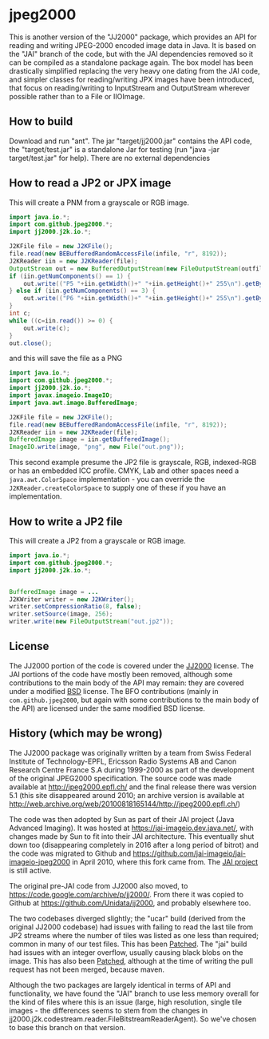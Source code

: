 jpeg2000
====================

This is another version of the "JJ2000" package, which provides an API for reading and writing JPEG-2000 encoded image data in Java. It is based on the "JAI" branch of the code, but with the JAI dependencies removed so it can be compiled as a standalone package again. The box model has been drastically simplified replacing the very heavy one dating from the JAI code, and simpler classes for reading/writing JPX images have been introduced, that focus on reading/writing to InputStream and OutputStream wherever possible rather than to a File or IIOImage.

How to build
------------
Download and run "ant". The jar "target/jj2000.jar" contains the API code, the "target/test.jar" is a standalone Jar for testing (run "java -jar target/test.jar" for help). There are no external dependencies

How to read a JP2 or JPX image
------------------------------
This will create a PNM from a grayscale or RGB image.
```java
import java.io.*;
import com.github.jpeg2000.*;
import jj2000.j2k.io.*;

J2KFile file = new J2KFile();
file.read(new BEBufferedRandomAccessFile(infile, "r", 8192));
J2KReader iin = new J2KReader(file);
OutputStream out = new BufferedOutputStream(new FileOutputStream(outfile));
if (iin.getNumComponents() == 1) {
    out.write(("P5 "+iin.getWidth()+" "+iin.getHeight()+" 255\n").getBytes("ISO-8859-1"));
} else if (iin.getNumComponents() == 3) {
    out.write(("P6 "+iin.getWidth()+" "+iin.getHeight()+" 255\n").getBytes("ISO-8859-1"));
}
int c;
while ((c=iin.read()) >= 0) {
    out.write(c);
}
out.close();
```
and this will save the file as a PNG
```java
import java.io.*;
import com.github.jpeg2000.*;
import jj2000.j2k.io.*;
import javax.imageio.ImageIO;
import java.awt.image.BufferedImage;

J2KFile file = new J2KFile();
file.read(new BEBufferedRandomAccessFile(infile, "r", 8192));
J2KReader iin = new J2KReader(file);
BufferedImage image = iin.getBufferedImage();
ImageIO.write(image, "png", new File("out.png"));
```
This second example presume the JP2 file is grayscale, RGB, indexed-RGB or has an embedded ICC profile. CMYK, Lab and other spaces need a `java.awt.ColorSpace` implementation - you can override the `J2KReader.createColorSpace` to supply one of these if you have an implementation.

How to write a JP2 file
------------------------------
This will create a JP2 from a grayscale or RGB image.
```java
import java.io.*;
import com.github.jpeg2000.*;
import jj2000.j2k.io.*;


BufferedImage image = ...
J2KWriter writer = new J2KWriter();
writer.setCompressionRatio(8, false);
writer.setSource(image, 256);
writer.write(new FileOutputStream("out.jp2"));
```

License
--------------------
The JJ2000 portion of the code is covered under the  [JJ2000](LICENSE-JJ2000.txt) license. The JAI portions of the code have mostly been removed, although some contributions to the main body of the API may remain: they are covered under a modified [BSD](LICENSE-Sun.txt) license. The BFO contributions (mainly in `com.github.jpeg2000`, but again with some contributions to the main body of the API) are licensed under the same modified BSD license.

History (which may be wrong)
----------------------------
The JJ2000 package was originally written by a team from Swiss Federal Institute of Technology-EPFL, Ericsson Radio Systems AB and Canon Research Centre France S.A during 1999-2000 as part of the development of the original JPEG2000 specification. The source code was made available at http://jpeg2000.epfl.ch/ and the final release there was version 5.1 (this site disappeared around 2010; an archive version is available at http://web.archive.org/web/20100818165144/http://jpeg2000.epfl.ch/)

The code was then adopted by Sun as part of their JAI project (Java Advanced Imaging). It was hosted at https://jai-imageio.dev.java.net/, with  changes made by Sun to fit into their JAI architecture. This eventually shut down too (disappearing completely in 2016 after a long period of bitrot) and the code was migrated to Github and https://github.com/jai-imageio/jai-imageio-jpeg2000 in April 2010, where this fork came from. The [JAI project](https://github.com/jai-imageio/) is still active.

The original pre-JAI code from JJ2000 also moved, to https://code.google.com/archive/p/jj2000/. From there it was copied to Github at https://github.com/Unidata/jj2000, and probably elsewhere too.

The two codebases diverged slightly; the "ucar" build (derived from the original JJ2000 codebase) had issues with failing to read the last tile from JP2 streams where the number of tiles was listed as one less than required; common in many of our test files. This has been [Patched](https://github.com/Unidata/jj2000/pull/8). The "jai" build had issues with an integer overflow, usually causing black blobs on the image. This has also been [Patched](https://github.com/jai-imageio/jai-imageio-jpeg2000/pull/24), although at the time of writing the pull request has not been merged, because maven.

Although the two packages are largely identical in terms of API and functionality, we have found the "JAI" branch to use less memory overall for the kind of files where this is an issue (large, high resolution, single tile images - the differences seems to stem from the changes in jj2000.j2k.codestream.reader.FileBitstreamReaderAgent). So we've chosen to base this branch on that version.
